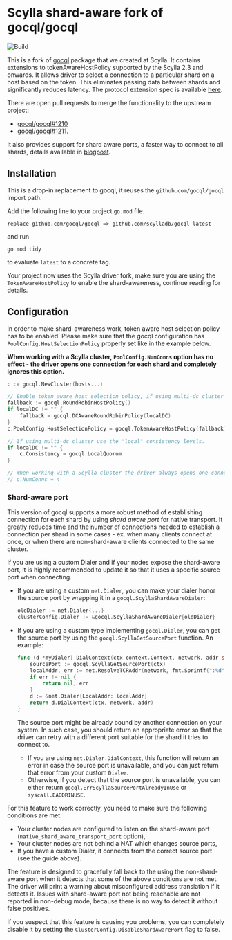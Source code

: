 # Scylla shard-aware fork of gocql/gocql

![Build](https://github.com/scylladb/gocql/workflows/Build/badge.svg)

This is a fork of [gocql](https://github.com/gocql/gocql) package that we created at Scylla.
It contains extensions to tokenAwareHostPolicy supported by the Scylla 2.3 and onwards.
It allows driver to select a connection to a particular shard on a host based on the token.
This eliminates passing data between shards and significantly reduces latency. 
The protocol extension spec is available [here](https://github.com/scylladb/scylla/blob/master/docs/protocol-extensions.md).

There are open pull requests to merge the functionality to the upstream project:
 
* [gocql/gocql#1210](https://github.com/gocql/gocql/pull/1210)
* [gocql/gocql#1211](https://github.com/gocql/gocql/pull/1211).

It also provides support for shard aware ports, a faster way to connect to all shards, details available in [blogpost](https://www.scylladb.com/2021/04/27/connect-faster-to-scylla-with-a-shard-aware-port/).

Installation
------------

This is a drop-in replacement to gocql, it reuses the `github.com/gocql/gocql` import path.

Add the following line to your project `go.mod` file.

```
replace github.com/gocql/gocql => github.com/scylladb/gocql latest
```

and run 

```
go mod tidy
```

to evaluate `latest` to a concrete tag.

Your project now uses the Scylla driver fork, make sure you are using the `TokenAwareHostPolicy` to enable the shard-awareness, continue reading for details.

Configuration
-------------

In order to make shard-awareness work, token aware host selection policy has to be enabled.
Please make sure that the gocql configuration has `PoolConfig.HostSelectionPolicy` properly set like in the example below. 

__When working with a Scylla cluster, `PoolConfig.NumConns` option has no effect - the driver opens one connection for each shard and completely ignores this option.__

```go
c := gocql.NewCluster(hosts...)

// Enable token aware host selection policy, if using multi-dc cluster set a local DC.
fallback := gocql.RoundRobinHostPolicy()
if localDC != "" {
	fallback = gocql.DCAwareRoundRobinPolicy(localDC)
}
c.PoolConfig.HostSelectionPolicy = gocql.TokenAwareHostPolicy(fallback)

// If using multi-dc cluster use the "local" consistency levels. 
if localDC != "" {
	c.Consistency = gocql.LocalQuorum
}

// When working with a Scylla cluster the driver always opens one connection per shard, so `NumConns` is ignored.
// c.NumConns = 4
```

### Shard-aware port

This version of gocql supports a more robust method of establishing connection for each shard by using _shard aware port_ for native transport.
It greatly reduces time and the number of connections needed to establish a connection per shard in some cases - ex. when many clients connect at once, or when there are non-shard-aware clients connected to the same cluster.

If you are using a custom Dialer and if your nodes expose the shard-aware port, it is highly recommended to update it so that it uses a specific source port when connecting.

- If you are using a custom `net.Dialer`, you can make your dialer honor the source port by wrapping it in a `gocql.ScyllaShardAwareDialer`:
  ```go
  oldDialer := net.Dialer{...}
  clusterConfig.Dialer := &gocql.ScyllaShardAwareDialer{oldDialer}
  ```
- If you are using a custom type implementing `gocql.Dialer`, you can get the source port by using the `gocql.ScyllaGetSourcePort` function.
  An example:
  ```go
  func (d *myDialer) DialContext(ctx context.Context, network, addr string) (net.Conn, error) {
      sourcePort := gocql.ScyllaGetSourcePort(ctx)
      localAddr, err := net.ResolveTCPAddr(network, fmt.Sprintf(":%d", sourcePort))
      if err != nil {
          return nil, err
      }
	  d := &net.Dialer{LocalAddr: localAddr}
	  return d.DialContext(ctx, network, addr)
  }
  ```
  The source port might be already bound by another connection on your system.
  In such case, you should return an appropriate error so that the driver can retry with a different port suitable for the shard it tries to connect to.

  - If you are using `net.Dialer.DialContext`, this function will return an error in case the source port is unavailable, and you can just return that error from your custom `Dialer`.
  - Otherwise, if you detect that the source port is unavailable, you can either return `gocql.ErrScyllaSourcePortAlreadyInUse` or `syscall.EADDRINUSE`.

For this feature to work correctly, you need to make sure the following conditions are met:

- Your cluster nodes are configured to listen on the shard-aware port (`native_shard_aware_transport_port` option),
- Your cluster nodes are not behind a NAT which changes source ports,
- If you have a custom Dialer, it connects from the correct source port (see the guide above).

The feature is designed to gracefully fall back to the using the non-shard-aware port when it detects that some of the above conditions are not met.
The driver will print a warning about misconfigured address translation if it detects it.
Issues with shard-aware port not being reachable are not reported in non-debug mode, because there is no way to detect it without false positives.

If you suspect that this feature is causing you problems, you can completely disable it by setting the `ClusterConfig.DisableShardAwarePort` flag to false.
